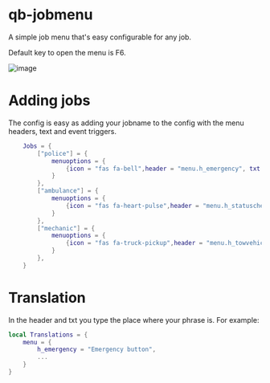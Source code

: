 # qb-jobmenu

A simple job menu that's easy configurable for any job.

Default key to open the menu is F6.

![image](https://user-images.githubusercontent.com/29943243/171968876-87782213-fb02-4410-a55a-2bc9706acda5.png)

# Adding jobs

The config is easy as adding your jobname to the config with the menu headers, text and event triggers.
```lua
    Jobs = {
        ["police"] = {
            menuoptions = {
                {icon = "fas fa-bell",header = "menu.h_emergency", txt = "menu.t_emergency", event = "police:client:SendPoliceEmergencyAlert"},
            }
        },
        ["ambulance"] = {
            menuoptions = {
                {icon = "fas fa-heart-pulse",header = "menu.h_statuscheck", txt = "menu.t_statuscheck", event = "hospital:client:CheckStatus"},
            }
        },
        ["mechanic"] = {
            menuoptions = {
                {icon = "fas fa-truck-pickup",header = "menu.h_towvehicle", txt = "menu.t_towvehicle", event = "qb-tow:client:TowVehicle"},
            }
        },
    }
```

# Translation

In the header and txt you type the place where your phrase is.
For example:

```lua
local Translations = {
    menu = {
        h_emergency = "Emergency button",
        ...
    }
}

```
